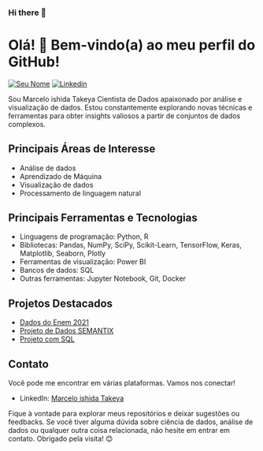 ### Hi there 👋

# Olá! 👋 Bem-vindo(a) ao meu perfil do GitHub!

[![Seu Nome](https://img.shields.io/badge/SeuNome-Cientista%20de%20Dados-brightgreen)](https://seu-site.com)
[![Linkedin](https://img.shields.io/badge/Linkedin-SeuNome-blue)](https://www.linkedin.com/in/seu-nome)


Sou Marcelo ishida Takeya Cientista de Dados apaixonado por análise e visualização de dados. Estou constantemente explorando novas técnicas e ferramentas para obter insights valiosos a partir de conjuntos de dados complexos.

## Principais Áreas de Interesse

- Análise de dados
- Aprendizado de Máquina
- Visualização de dados
- Processamento de linguagem natural

## Principais Ferramentas e Tecnologias

- Linguagens de programação: Python, R
- Bibliotecas: Pandas, NumPy, SciPy, Scikit-Learn, TensorFlow, Keras, Matplotlib, Seaborn, Plotly
- Ferramentas de visualização: Power BI
- Bancos de dados: SQL
- Outras ferramentas: Jupyter Notebook, Git, Docker

## Projetos Destacados

- [Dados do Enem 2021 ](https://github.com/Mjapo/DadosEnem)
- [Projeto de Dados SEMANTIX ](https://github.com/Mjapo/ProjetoDados)
- [Projeto com SQL ](https://github.com/Mjapo/ProjetoCreditoSql)

## Contato

Você pode me encontrar em várias plataformas. Vamos nos conectar!

- LinkedIn: [Marcelo ishida Takeya](https://www.linkedin.com/in/marcelo-ishida-takeya-a8213897/)


Fique à vontade para explorar meus repositórios e deixar sugestões ou feedbacks. Se você tiver alguma dúvida sobre ciência de dados, análise de dados ou qualquer outra coisa relacionada, não hesite em entrar em contato. Obrigado pela visita! 😊
